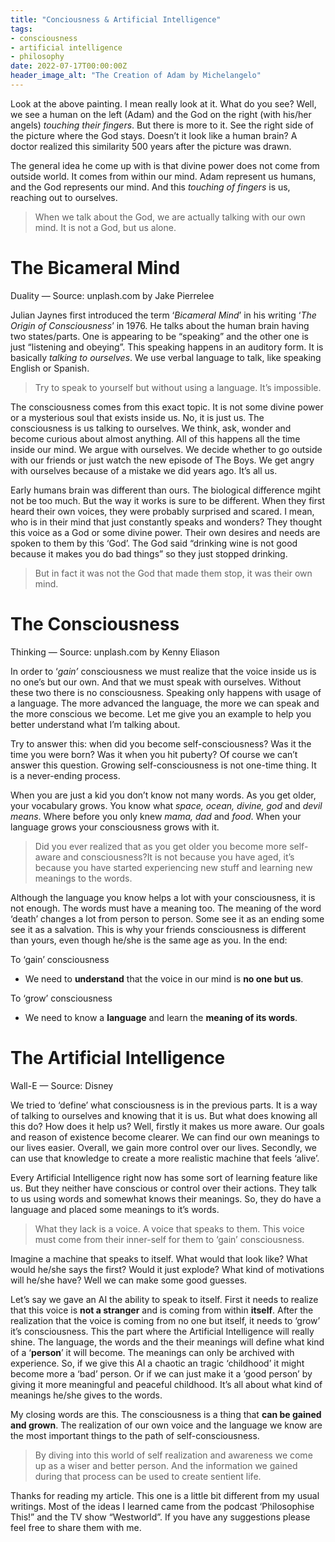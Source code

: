 ```yaml
---
title: "Conciousness & Artificial Intelligence"
tags:
- consciousness
- artificial intelligence
- philosophy
date: 2022-07-17T00:00:00Z
header_image_alt: "The Creation of Adam by Michelangelo"
---
```


Look at the above painting. I mean really look at it. What do you see? Well, we see a human on the left (Adam) and the God on the right (with his/her angels) _touching their fingers_. But there is more to it. See the right side of the picture where the God stays. Doesn’t it look like a human brain? A doctor realized this similarity 500 years after the picture was drawn.

The general idea he come up with is that divine power does not come from outside world. It comes from within our mind. Adam represent us humans, and the God represents our mind. And this _touching of fingers_ is us, reaching out to ourselves.

> When we talk about the God, we are actually talking with our own mind. It is not a God, but us alone.

The Bicameral Mind
==================

Duality — Source: unplash.com by Jake Pierrelee

Julian Jaynes first introduced the term ‘_Bicameral Mind_’ in his writing ‘_The Origin of Consciousness_’ in 1976. He talks about the human brain having two states/parts. One is appearing to be “speaking” and the other one is just “listening and obeying”. This speaking happens in an auditory form. It is basically _talking to ourselves_. We use verbal language to talk, like speaking English or Spanish.

> Try to speak to yourself but without using a language. It’s impossible.

The consciousness comes from this exact topic. It is not some divine power or a mysterious soul that exists inside us. No, it is just us. The consciousness is us talking to ourselves. We think, ask, wonder and become curious about almost anything. All of this happens all the time inside our mind. We argue with ourselves. We decide whether to go outside with our friends or just watch the new episode of The Boys. We get angry with ourselves because of a mistake we did years ago. It’s all us.

Early humans brain was different than ours. The biological difference mgiht not be too much. But the way it works is sure to be different. When they first heard their own voices, they were probably surprised and scared. I mean, who is in their mind that just constantly speaks and wonders? They thought this voice as a God or some divine power. Their own desires and needs are spoken to them by this ‘God’. The God said “drinking wine is not good because it makes you do bad things” so they just stopped drinking.

> But in fact it was not the God that made them stop, it was their own mind.

The Consciousness
=================

Thinking — Source: unplash.com by Kenny Eliason

In order to ‘_gain’_ consciousness we must realize that the voice inside us is no one’s but our own. And that we must speak with ourselves. Without these two there is no consciousness. Speaking only happens with usage of a language. The more advanced the language, the more we can speak and the more conscious we become. Let me give you an example to help you better understand what I’m talking about.

Try to answer this: when did you become self-consciousness? Was it the time you were born? Was it when you hit puberty? Of course we can’t answer this question. Growing self-consciousness is not one-time thing. It is a never-ending process.

When you are just a kid you don’t know not many words. As you get older, your vocabulary grows. You know what _space, ocean, divine, god_ and _devil means_. Where before you only knew _mama, dad_ and _food_. When your language grows your consciousness grows with it.

> Did you ever realized that as you get older you become more self-aware and consciousness?It is not because you have aged, it’s because you have started experiencing new stuff and learning new meanings to the words.

Although the language you know helps a lot with your consciousness, it is not enough. The words must have a meaning too. The meaning of the word ‘death’ changes a lot from person to person. Some see it as an ending some see it as a salvation. This is why your friends consciousness is different than yours, even though he/she is the same age as you. In the end:

To ‘gain’ consciousness

*   We need to **understand** that the voice in our mind is **no one but us**.

To ‘grow’ consciousness

*   We need to know a **language** and learn the **meaning of its words**.

The Artificial Intelligence
===========================

Wall-E — Source: Disney

We tried to ‘define’ what consciousness is in the previous parts. It is a way of talking to ourselves and knowing that it is us. But what does knowing all this do? How does it help us? Well, firstly it makes us more aware. Our goals and reason of existence become clearer. We can find our own meanings to our lives easier. Overall, we gain more control over our lives. Secondly, we can use that knowledge to create a more realistic machine that feels ‘alive’.

Every Artificial Intelligence right now has some sort of learning feature like us. But they neither have conscious or control over their actions. They talk to us using words and somewhat knows their meanings. So, they do have a language and placed some meanings to it’s words.

> What they lack is a voice. A voice that speaks to them. This voice must come from their inner-self for them to ‘gain’ consciousness.

Imagine a machine that speaks to itself. What would that look like? What would he/she says the first? Would it just explode? What kind of motivations will he/she have? Well we can make some good guesses.

Let’s say we gave an AI the ability to speak to itself. First it needs to realize that this voice is **not a stranger** and is coming from within **itself**. After the realization that the voice is coming from no one but itself, it needs to ‘grow’ it’s consciousness. This the part where the Artificial Intelligence will really shine. The language, the words and the their meanings will define what kind of a ‘**person**’ it will become. The meanings can only be archived with experience. So, if we give this AI a chaotic an tragic ‘childhood’ it might become more a ‘bad’ person. Or if we can just make it a ‘good person’ by giving it more meaningful and peaceful childhood. It’s all about what kind of meanings he/she gives to the words.

My closing words are this. The consciousness is a thing that **can be gained and grown**. The realization of our own voice and the language we know are the most important things to the path of self-consciousness.

> By diving into this world of self realization and awareness we come up as a wiser and better person. And the information we gained during that process can be used to create sentient life.

Thanks for reading my article. This one is a little bit different from my usual writings. Most of the ideas I learned came from the podcast ‘Philosophise This!” and the TV show “Westworld”. If you have any suggestions please feel free to share them with me.
